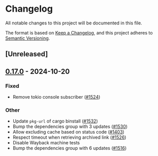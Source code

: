 # Changelog

All notable changes to this project will be documented in this file.

The format is based on [Keep a Changelog](https://keepachangelog.com/en/1.0.0/),
and this project adheres to [Semantic Versioning](https://semver.org/spec/v2.0.0.html).

## [Unreleased]

## [0.17.0](https://github.com/lycheeverse/lychee/compare/lychee-v0.16.1...lychee-v0.17.0) - 2024-10-20

### Fixed

- Remove tokio console subscriber ([#1524](https://github.com/lycheeverse/lychee/pull/1524))

### Other

- Update `pkg-url` of cargo binstall ([#1532](https://github.com/lycheeverse/lychee/pull/1532))
- Bump the dependencies group with 3 updates ([#1530](https://github.com/lycheeverse/lychee/pull/1530))
- Allow excluding cache based on status code ([#1403](https://github.com/lycheeverse/lychee/pull/1403))
- Respect timeout when retrieving archived link ([#1526](https://github.com/lycheeverse/lychee/pull/1526))
- Disable Wayback machine tests
- Bump the dependencies group with 6 updates ([#1516](https://github.com/lycheeverse/lychee/pull/1516))
